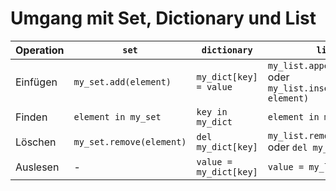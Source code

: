 # Umgang mit Set, Dictionary und List

| Operation | `set` | `dictionary` | `list` |
|-----------|-------|--------------|--------|
| Einfügen  | `my_set.add(element)` | `my_dict[key] = value` | `my_list.append(element)` oder `my_list.insert(index, element)` |
| Finden    | `element in my_set` | `key in my_dict` | `element in my_list` |
| Löschen   | `my_set.remove(element)` | `del my_dict[key]` | `my_list.remove(element)` oder `del my_list[index]` |
| Auslesen  | - | `value = my_dict[key]` | `value = my_list[index]` |
